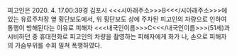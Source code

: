 피고인은 2020. 4. 17.00:39경 김포시 <<<시아래주소>>>B<<</시아래주소>>>에 있는 유료주차장 옆 횡단보도에서, 위 횡단보도 상에 주차된 피고인의 차량으로 인하여 통행이 방해된다는 이유로 피해자 <<<내국인이름>>>C<<</내국인이름>>>(51세)과 시비하던 중 휴대전화로 피고인의 차량을 촬영하는 피해자에게 화가 나, 손으로 피해자의 가슴부위를 수회 밀쳐 폭행하였다.